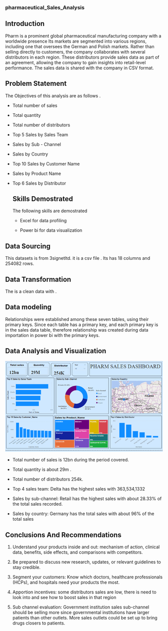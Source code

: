 ### pharmaceutical_Sales_Analysis


## Introduction

Pharm is a prominent global pharmaceutical manufacturing company with a worldwide presence Its markets are segmented into various regions, including one that oversees the German and Polish markets. Rather than selling directly to customers, the company collaborates with several distributors in each region. These distributors provide sales data as part of an agreement, allowing the
company to gain insights into retail-level performance. 
The sales data is shared  with the company in CSV format.

 ## Problem Statement 

 The Objectives of this analysis are as follows . 

 - Total number of sales 

- Total quantity

- Total number of distributors

- Top 5 Sales by Sales Team 

- Sales by Sub - Channel

- Sales by Country

- Top 10 Sales by Customer Name

- Sales by Product Name

- Top 6 Sales by Distributor


  ## Skills Demostrated

   The following skills are demostrated

  - Excel for data profiling
    
  - Power bi  for data visualization
 
## Data Sourcing 

This datasets is from 3signetltd. it is a csv file . Its has 18 columns and 254082 rows.


## Data Transformation 
The is a clean data with .


## Data modeling 

Relationships were established among these seven tables, using their primary keys. Since each table has a 
primary key, and each primary key is in the sales data table, therefore relationship was created during data
 importation in power bi  with the primary keys.


## Data Analysis and Visualization 

![](pharmdashboard.png)

- Total number of sales is 12bn  during the period covered.

- Total quantity is about 29m .

- Total number of distributors 254k.

- Top 4 sales team: Delta has the highest sales with 363,534,1332

- Sales by sub-channel: Retail has the highest sales with about 28.33% of the total sales recorded.

- Sales by country: Germany has the total sales with about 96% of the total sales 


## Conclusions And Recommendations

1. Understand your products inside and out: mechanism of action,
     clinical data, benefits, side effects, and comparisons with competitors.

2. Be prepared to discuss new research, updates, or relevant guidelines to stay 
     credible.

3. Segment your customers: Know which doctors, healthcare professionals (HCPs), 
     and hospitals need your products the most.

4. Apportion incentives: some distributors sales are low, there is need to look into
      and see how to  boost sales in that region

5. Sub channel evaluation: Government institution sales sub-channel should be
  selling more since governmental institutions have larger patients than other outlets. 
  More sales outlets could be set up to bring drugs closers to patients.






